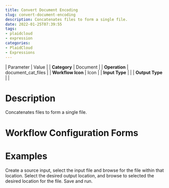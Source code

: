 ```yaml
---
title: Convert Document Encoding
slug: convert-document-encoding
description: Concatenates files to form a single file.
date: 2022-01-25T07:39:55
tags:
- plaidcloud
- expression
categories:
- PlaidCloud
- Expressions
---
```





| Parameter | Value |
| **Category** | Document |
| **Operation** | document\_cat\_files |
| **Workflow Icon** | Icon |
| **Input Type** |  |
| **Output Type** |  |

# Description


Concatenates files to form a single file.



# Workflow Configuration Forms



# Examples


Create a source input, select the input file and browse for the file within that location. Select the desired output location, and browse to selected the desired location for the file. Save and run.

